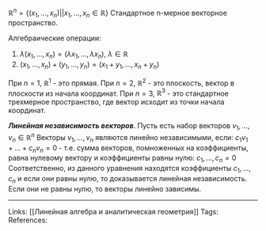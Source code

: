 $\mathbb{R}^{n}=\{(x_1, ..., x_n) || x_1, ..., x_n \in \mathbb{R}\}$
Стандартное n-мерное векторное пространство. 

Алгебраические операции: 
1. $\lambda(x_1, ..., x_n)=(\lambda x_1, ..., \lambda x_n)$, $\lambda \in \mathbb{R}$
2. $(x_1, ..., x_n) + (y_1, ..., y_n) = (x_1+y_1, ..., x_n+y_n)$

При $n=1$, $\mathbb{R}^{1}$ - это прямая.
При $n=2$, $\mathbb{R}^{2}$ - это плоскость, вектор в плоскости из начала координат.
При $n=3$, $\mathbb{R}^{3}$ - это стандартное трехмерное пространство, где вектор исходит из точки начала координат. 

***Линейная независимость векторов***. 
Пусть есть набор векторов $v_1, ..., v_n \in \mathbb{R}^{n}$
Векторы $v_1, ..., v_n$ являются линейно независимыми, если: 
$c_1v_1+...+c_nv_n=0$ - т.е. сумма векторов, помноженных на коэффициенты, равна нулевому вектору и коэффициенты равны нулю: $c_1, ..., c_n=0$
Соответственно, из данного уравнения находятся коэффициенты $c_1, ..., c_n$ и если они равны нулю, то доказывается линейная независимость. Если они не равны нулю, то векторы линейно зависимы. 
___
Links: [[Линейная алгебра и аналитическая геометрия]] 
Tags: 
References: 